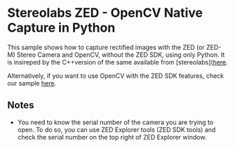# Stereolabs ZED -  OpenCV Native Capture in Python

This sample shows how to capture rectified images with the ZED (or ZED-M) Stereo Camera and OpenCV, without the ZED SDK, using only Python. It is insireped by the C++version of the same available from [stereolabs]([here](https://github.com/stereolabs/zed-opencv-native).

Alternatively, if you want to use OpenCV with the ZED SDK features, check our sample [here](https://github.com/stereolabs/zed-opencv).

##

## Notes

- You need to know the serial number of the camera you are trying to open. To do so, you can use ZED Explorer tools (ZED SDK tools) and check the serial number on the top right of ZED Explorer window.
